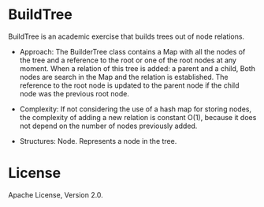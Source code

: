 BuildTree
==========

BuildTree is an academic exercise that builds trees out of node relations.

* Approach: The BuilderTree class contains a Map with all the nodes of the tree and a reference to the root or one of the root nodes at any moment. When a relation of this tree is added: a parent and a child, Both nodes are search in the Map and the relation is established. The reference to the root node is updated to the parent node if the child node was the previous root node.

* Complexity: If not considering the use of a hash map for storing nodes, the complexity of adding a new relation is constant O(1), because it does not depend on the number of nodes previously added.

* Structures: Node. Represents a node in the tree. 

License
=======

Apache License, Version 2.0.
